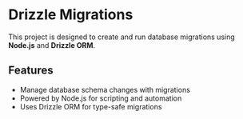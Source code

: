 # Drizzle Migrations

This project is designed to create and run database migrations using **Node.js** and **Drizzle ORM**.

## Features

- Manage database schema changes with migrations
- Powered by Node.js for scripting and automation
- Uses Drizzle ORM for type-safe migrations
